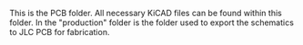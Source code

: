 This is the PCB folder. All necessary KiCAD files can be found within this folder. In the "production" folder is the folder used to export the schematics to JLC PCB for fabrication.
